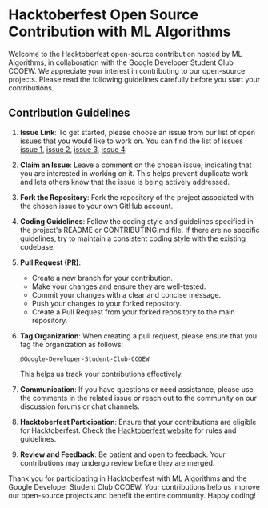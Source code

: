 # Hacktoberfest Open Source Contribution with ML Algorithms

Welcome to the Hacktoberfest open-source contribution hosted by ML Algorithms, in collaboration with the Google Developer Student Club CCOEW. We appreciate your interest in contributing to our open-source projects. Please read the following guidelines carefully before you start your contributions.

## Contribution Guidelines

1. **Issue Link**: To get started, please choose an issue from our list of open issues that you would like to work on. You can find the list of issues [issue 1](https://github.com/Bhasfe/ml-algorithms/issues/6), [issue 2](https://github.com/Bhasfe/ml-algorithms/issues/1), [issue 3](https://github.com/Bhasfe/ml-algorithms/issues/7), [issue 4](https://github.com/Bhasfe/ml-algorithms/issues/3).

2. **Claim an Issue**: Leave a comment on the chosen issue, indicating that you are interested in working on it. This helps prevent duplicate work and lets others know that the issue is being actively addressed.

3. **Fork the Repository**: Fork the repository of the project associated with the chosen issue to your own GitHub account.

4. **Coding Guidelines**: Follow the coding style and guidelines specified in the project's README or CONTRIBUTING.md file. If there are no specific guidelines, try to maintain a consistent coding style with the existing codebase.

5. **Pull Request (PR)**:
   - Create a new branch for your contribution.
   - Make your changes and ensure they are well-tested.
   - Commit your changes with a clear and concise message.
   - Push your changes to your forked repository.
   - Create a Pull Request from your forked repository to the main repository.

6. **Tag Organization**: When creating a pull request, please ensure that you tag the organization as follows:
   ```
   @Google-Developer-Student-Club-CCOEW
   ```
   This helps us track your contributions effectively.

7. **Communication**: If you have questions or need assistance, please use the comments in the related issue or reach out to the community on our discussion forums or chat channels.

8. **Hacktoberfest Participation**: Ensure that your contributions are eligible for Hacktoberfest. Check the [Hacktoberfest website](https://hacktoberfest.digitalocean.com/) for rules and guidelines.

9. **Review and Feedback**: Be patient and open to feedback. Your contributions may undergo review before they are merged.

Thank you for participating in Hacktoberfest with ML Algorithms and the Google Developer Student Club CCOEW. Your contributions help us improve our open-source projects and benefit the entire community. Happy coding!